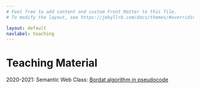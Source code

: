 ```yaml
---
# Feel free to add content and custom Front Matter to this file.
# To modify the layout, see https://jekyllrb.com/docs/themes/#overriding-theme-defaults

layout: default
navlabel: teaching
---
```


# Teaching Material
2020-2021: Semantic Web Class: [Bordat algorithm in pseudocode](docs/bordat.pdf)